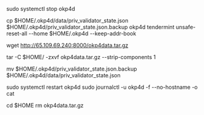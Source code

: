 

sudo systemctl stop okp4d

cp $HOME/.okp4d/data/priv_validator_state.json $HOME/.okp4d/priv_validator_state.json.backup
okp4d tendermint unsafe-reset-all --home $HOME/.okp4d --keep-addr-book

wget http://65.109.69.240:8000/okp4data.tar.gz

tar -C $HOME/ -zxvf okp4data.tar.gz --strip-components 1

mv $HOME/.okp4d/priv_validator_state.json.backup $HOME/.okp4d/data/priv_validator_state.json

sudo systemctl restart okp4d
sudo journalctl -u okp4d -f --no-hostname -o cat

cd $HOME
rm okp4data.tar.gz
